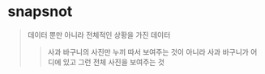 # snapsnot

> 데이터 뿐만 아니라 전체적인 상황을 가진 데이터
>
> > 사과 바구니의 사진만 누끼 따서 보여주는 것이 아니라 사과 바구니가 어디에 있고 그런 전체 사진을 보여주는 것
